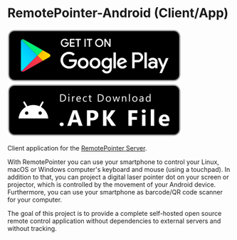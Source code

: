 # RemotePointer-Android (Client/App)
[![Play Store](.github/playstore-badge.svg)](https://play.google.com/store/apps/details?id=systems.sieber.remotespotlight)
[![APK Download](.github/apk-badge.svg)](https://github.com/schorschii/RemotePointer-Android/releases)

Client application for the [RemotePointer Server](https://github.com/schorschii/RemotePointer-Server).

With RemotePointer you can use your smartphone to control your Linux, macOS or Windows computer's keyboard and mouse (using a touchpad). In addition to that, you can project a digital laser pointer dot on your screen or projector, which is controlled by the movement of your Android device. Furthermore, you can use your smartphone as barcode/QR code scanner for your computer.

The goal of this project is to provide a complete self-hosted open source remote control application without dependencies to external servers and without tracking.
